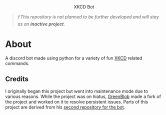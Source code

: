 <center>XKCD Bot</center>

> *❗ This repository is not planned to be further developed and will stay as an **inactive project**.* 

# About

A discord bot made using python for a variety of fun [XKCD](https://xkcd.com/) related commands.

## Credits

I originally began this project but went into maintenance mode due to various reasons. While the project was on hiatus, [GreenBlob](https://replit.com/@lightboxfacts) made a fork of the project and worked on it to resolve persistent issues. Parts of this project are derived from his [second repository for the bot](https://replit.com/@lightboxfacts/XKCD-Bot2).